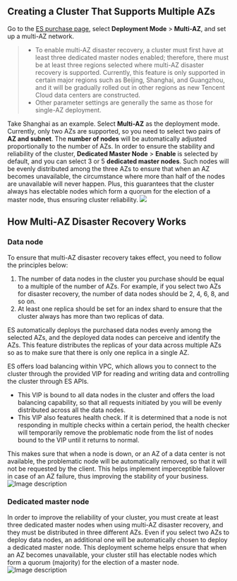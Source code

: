 ## Creating a Cluster That Supports Multiple AZs

Go to the [ES purchase page](https://buy.cloud.tencent.com/es#/), select **Deployment Mode** > **Multi-AZ**, and set up a multi-AZ network.

>
>- To enable multi-AZ disaster recovery, a cluster must first have at least three dedicated master nodes enabled; therefore, there must be at least three regions selected where multi-AZ disaster recovery is supported. Currently, this feature is only supported in certain major regions such as Beijing, Shanghai, and Guangzhou, and it will be gradually rolled out in other regions as new Tencent Cloud data centers are constructed.
>- Other parameter settings are generally the same as those for single-AZ deployment.

Take Shanghai as an example. Select **Multi-AZ** as the deployment mode. Currently, only two AZs are supported, so you need to select two pairs of **AZ and subnet**. The **number of nodes** will be automatically adjusted proportionally to the number of AZs. In order to ensure the stability and reliability of the cluster, **Dedicated Master Node** > **Enable** is selected by default, and you can select 3 or 5 **dedicated master nodes**. Such nodes will be evenly distributed among the three AZs to ensure that when an AZ becomes unavailable, the circumstance where more than half of the nodes are unavailable will never happen. Plus, this guarantees that the cluster always has electable nodes which form a quorum for the election of a master node, thus ensuring cluster reliability.
![](https://main.qcloudimg.com/raw/16c3287455f278f5324b985cc358510b.png)

## How Multi-AZ Disaster Recovery Works

### Data node

To ensure that multi-AZ disaster recovery takes effect, you need to follow the principles below:
1. The number of data nodes in the cluster you purchase should be equal to a multiple of the number of AZs. For example, if you select two AZs for disaster recovery, the number of data nodes should be 2, 4, 6, 8, and so on.
2. At least one replica should be set for an index shard to ensure that the cluster always has more than two replicas of data.

ES automatically deploys the purchased data nodes evenly among the selected AZs, and the deployed data nodes can perceive and identify the AZs. This feature distributes the replicas of your data across multiple AZs so as to make sure that there is only one replica in a single AZ.   

ES offers load balancing within VPC, which allows you to connect to the cluster through the provided VIP for reading and writing data and controlling the cluster through ES APIs.

- This VIP is bound to all data nodes in the cluster and offers the load balancing capability, so that all requests initiated by you will be evenly distributed across all the data nodes.
- This VIP also features health check. If it is determined that a node is not responding in multiple checks within a certain period, the health checker will temporarily remove the problematic node from the list of nodes bound to the VIP until it returns to normal.

This makes sure that when a node is down, or an AZ of a data center is not available, the problematic node will be automatically removed, so that it will not be requested by the client. This helps implement imperceptible failover in case of an AZ failure, thus improving the stability of your business.
![Image description](https://main.qcloudimg.com/raw/fd6718817b17fd8d8aadf9cb4805d1b3.png)

### Dedicated master node
In order to improve the reliability of your cluster, you must create at least three dedicated master nodes when using multi-AZ disaster recovery, and they must be distributed in three different AZs. Even if you select two AZs to deploy data nodes, an additional one will be automatically chosen to deploy a dedicated master node. This deployment scheme helps ensure that when an AZ becomes unavailable, your cluster still has electable nodes which form a quorum (majority) for the election of a master node.
![Image description](https://main.qcloudimg.com/raw/2f1f6f874862ff60f5c0b19cb2d86c57.png)

